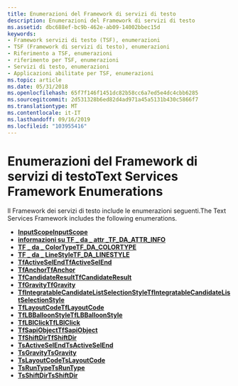 ```yaml
---
title: Enumerazioni del Framework di servizi di testo
description: Enumerazioni del Framework di servizi di testo
ms.assetid: dbc688ef-bc9b-462e-ab09-14002bbec15d
keywords:
- Framework servizi di testo (TSF), enumerazioni
- TSF (Framework di servizi di testo), enumerazioni
- Riferimento a TSF, enumerazioni
- riferimento per TSF, enumerazioni
- Servizi di testo, enumerazioni
- Applicazioni abilitate per TSF, enumerazioni
ms.topic: article
ms.date: 05/31/2018
ms.openlocfilehash: 65f7f146f1451dc82b58cc6a7ed5e4dc4cbb6285
ms.sourcegitcommit: 2d531328b6ed82d4ad971a45a5131b430c5866f7
ms.translationtype: MT
ms.contentlocale: it-IT
ms.lasthandoff: 09/16/2019
ms.locfileid: "103955416"
---
```

# <a name="text-services-framework-enumerations"></a><span data-ttu-id="524e8-109">Enumerazioni del Framework di servizi di testo</span><span class="sxs-lookup"><span data-stu-id="524e8-109">Text Services Framework Enumerations</span></span>

<span data-ttu-id="524e8-110">Il Framework dei servizi di testo include le enumerazioni seguenti.</span><span class="sxs-lookup"><span data-stu-id="524e8-110">The Text Services Framework includes the following enumerations.</span></span>

-   [<span data-ttu-id="524e8-111">**InputScope**</span><span class="sxs-lookup"><span data-stu-id="524e8-111">**InputScope**</span></span>](/windows/win32/api/inputscope/ne-inputscope-inputscope)
-   [<span data-ttu-id="524e8-112">**informazioni su TF \_ da \_ attr \_**</span><span class="sxs-lookup"><span data-stu-id="524e8-112">**TF\_DA\_ATTR\_INFO**</span></span>](/windows/win32/api/msctf/ne-msctf-tf_da_attr_info)
-   [<span data-ttu-id="524e8-113">**TF \_ da \_ ColorType**</span><span class="sxs-lookup"><span data-stu-id="524e8-113">**TF\_DA\_COLORTYPE**</span></span>](/windows/win32/api/msctf/ne-msctf-tf_da_colortype)
-   [<span data-ttu-id="524e8-114">**TF \_ da \_ LineStyle**</span><span class="sxs-lookup"><span data-stu-id="524e8-114">**TF\_DA\_LINESTYLE**</span></span>](/windows/win32/api/msctf/ne-msctf-tf_da_linestyle)
-   [<span data-ttu-id="524e8-115">**TfActiveSelEnd**</span><span class="sxs-lookup"><span data-stu-id="524e8-115">**TfActiveSelEnd**</span></span>](/windows/win32/api/msctf/ne-msctf-tfactiveselend)
-   [<span data-ttu-id="524e8-116">**TfAnchor**</span><span class="sxs-lookup"><span data-stu-id="524e8-116">**TfAnchor**</span></span>](/windows/win32/api/msctf/ne-msctf-tfanchor)
-   [<span data-ttu-id="524e8-117">**TfCandidateResult**</span><span class="sxs-lookup"><span data-stu-id="524e8-117">**TfCandidateResult**</span></span>](/windows/win32/api/ctffunc/ne-ctffunc-tfcandidateresult)
-   [<span data-ttu-id="524e8-118">**TfGravity**</span><span class="sxs-lookup"><span data-stu-id="524e8-118">**TfGravity**</span></span>](/windows/win32/api/msctf/ne-msctf-tfgravity)
-   [<span data-ttu-id="524e8-119">**TfIntegratableCandidateListSelectionStyle**</span><span class="sxs-lookup"><span data-stu-id="524e8-119">**TfIntegratableCandidateListSelectionStyle**</span></span>](/windows/win32/api/ctffunc/ne-ctffunc-tfintegratablecandidatelistselectionstyle)
-   [<span data-ttu-id="524e8-120">**TfLayoutCode**</span><span class="sxs-lookup"><span data-stu-id="524e8-120">**TfLayoutCode**</span></span>](/windows/win32/api/msctf/ne-msctf-tflayoutcode)
-   [<span data-ttu-id="524e8-121">**TfLBBalloonStyle**</span><span class="sxs-lookup"><span data-stu-id="524e8-121">**TfLBBalloonStyle**</span></span>](/windows/win32/api/ctfutb/ne-ctfutb-tflbballoonstyle)
-   [<span data-ttu-id="524e8-122">**TfLBIClick**</span><span class="sxs-lookup"><span data-stu-id="524e8-122">**TfLBIClick**</span></span>](/windows/win32/api/ctfutb/ne-ctfutb-tflbiclick)
-   [<span data-ttu-id="524e8-123">**TfSapiObject**</span><span class="sxs-lookup"><span data-stu-id="524e8-123">**TfSapiObject**</span></span>](/windows/win32/api/ctffunc/ne-ctffunc-tfsapiobject)
-   [<span data-ttu-id="524e8-124">**TfShiftDir**</span><span class="sxs-lookup"><span data-stu-id="524e8-124">**TfShiftDir**</span></span>](/windows/win32/api/msctf/ne-msctf-tfshiftdir)
-   [<span data-ttu-id="524e8-125">**TsActiveSelEnd**</span><span class="sxs-lookup"><span data-stu-id="524e8-125">**TsActiveSelEnd**</span></span>](/windows/win32/api/textstor/ne-textstor-tsactiveselend)
-   [<span data-ttu-id="524e8-126">**TsGravity**</span><span class="sxs-lookup"><span data-stu-id="524e8-126">**TsGravity**</span></span>](/windows/win32/api/textstor/ne-textstor-tsgravity)
-   [<span data-ttu-id="524e8-127">**TsLayoutCode**</span><span class="sxs-lookup"><span data-stu-id="524e8-127">**TsLayoutCode**</span></span>](/windows/win32/api/textstor/ne-textstor-tslayoutcode)
-   [<span data-ttu-id="524e8-128">**TsRunType**</span><span class="sxs-lookup"><span data-stu-id="524e8-128">**TsRunType**</span></span>](/windows/win32/api/textstor/ne-textstor-tsruntype)
-   [<span data-ttu-id="524e8-129">**TsShiftDir**</span><span class="sxs-lookup"><span data-stu-id="524e8-129">**TsShiftDir**</span></span>](/windows/win32/api/textstor/ne-textstor-tsshiftdir)

 

 




